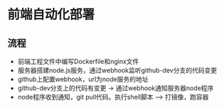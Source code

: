 # 前端自动化部署
## 流程
- 前端工程文件中编写Dockerfile和nginx文件
- 服务器搭建node.js服务，通过webhook监听github-dev分支的代码变更
- github上配置webhook，url为node服务的地址
- github-dev分支上的代码有变更 -> 通过webhook通知服务器node程序
- node程序收到通知，git pull代码。执行shell脚本 —> 打镜像，跑容器